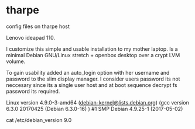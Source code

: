 # tharpe
config files on tharpe host

Lenovo ideapad 110.

I customize this simple and usable installation to my mother laptop. Is a minimal Debian GNU/Linux stretch + openbox desktop over a crypt LVM volume.

To gain usability added an auto_login option with her username and password to the slim display manager. I consider users password its not neccesary since its a single user host and at boot sequence decrypt fs password its required.

Linux version 4.9.0-3-amd64 (debian-kernel@lists.debian.org) (gcc version 6.3.0 20170425 (Debian 6.3.0-16) ) #1 SMP Debian 4.9.25-1 (2017-05-02)

cat /etc/debian_version 
9.0
